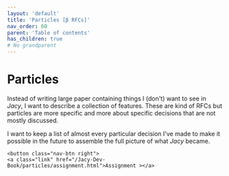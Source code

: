 ```yaml
---
layout: 'default'
title: 'Particles [β RFCs]'
nav_order: 60
parent: 'Table of contents'
has_children: true
# No grandparent
---
```


# Particles

Instead of writing large paper containing things I (don't) want to see in _Jacy_, I want to describe a collection of features. These are kind of RFCs but particles are more specific and more about specific decisions that are not mostly discussed.

I want to keep a list of almost every particular decision I've made to make it possible in the future to assemble the full picture of what _Jacy_ became.
<div class="nav-btn-block">
    
    <button class="nav-btn right">
    <a class="link" href="/Jacy-Dev-Book/particles/assignment.html">Assignment ></a>
</button>

</div>
